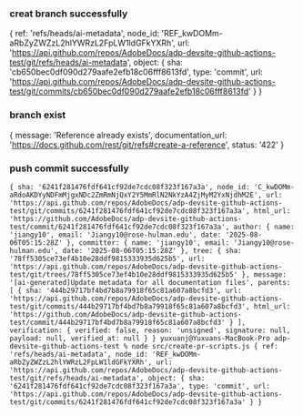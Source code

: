 ### creat branch successfully
{
  ref: 'refs/heads/ai-metadata',
  node_id: 'REF_kwDOMm-aRbZyZWZzL2hlYWRzL2FpLW1ldGFkYXRh',
  url: 'https://api.github.com/repos/AdobeDocs/adp-devsite-github-actions-test/git/refs/heads/ai-metadata',
  object: {
    sha: 'cb650bec0df090d279aafe2efb18c06fff8613fd',
    type: 'commit',
    url: 'https://api.github.com/repos/AdobeDocs/adp-devsite-github-actions-test/git/commits/cb650bec0df090d279aafe2efb18c06fff8613fd'
  }
}

### branch exist
{
  message: 'Reference already exists',
  documentation_url: 'https://docs.github.com/rest/git/refs#create-a-reference',
  status: '422'
}


### push commit successfully
`{
  sha: '6241f281476fdf641cf92de7cdc08f323f167a3a',
  node_id: 'C_kwDOMm-aRdoAKDYyNDFmMjgxNDc2ZmRmNjQxY2Y5MmRlN2NkYzA4ZjMyM2YxNjdhM2E',
  url: 'https://api.github.com/repos/AdobeDocs/adp-devsite-github-actions-test/git/commits/6241f281476fdf641cf92de7cdc08f323f167a3a',
  html_url: 'https://github.com/AdobeDocs/adp-devsite-github-actions-test/commit/6241f281476fdf641cf92de7cdc08f323f167a3a',
  author: {
    name: 'jiangy10',
    email: 'Jiangy10@rose-hulman.edu',
    date: '2025-08-06T05:15:28Z'
  },
  committer: {
    name: 'jiangy10',
    email: 'Jiangy10@rose-hulman.edu',
    date: '2025-08-06T05:15:28Z'
  },
  tree: {
    sha: '78ff5305ce73ef4b10e28ddf9815333935d625b5',
    url: 'https://api.github.com/repos/AdobeDocs/adp-devsite-github-actions-test/git/trees/78ff5305ce73ef4b10e28ddf9815333935d625b5'
  },
  message: '[ai-generated]Update metadata for all documentation files',
  parents: [
    {
      sha: '444b29717bf4bd7b8a79918f65c81a607a8bcfd3',
      url: 'https://api.github.com/repos/AdobeDocs/adp-devsite-github-actions-test/git/commits/444b29717bf4bd7b8a79918f65c81a607a8bcfd3',
      html_url: 'https://github.com/AdobeDocs/adp-devsite-github-actions-test/commit/444b29717bf4bd7b8a79918f65c81a607a8bcfd3'
    }
  ],
  verification: {
    verified: false,
    reason: 'unsigned',
    signature: null,
    payload: null,
    verified_at: null
  }
}
yuxuanj@Yuxuans-MacBook-Pro adp-devsite-github-actions-test % node src/create-pr-scripts.js
{
  ref: 'refs/heads/ai-metadata',
  node_id: 'REF_kwDOMm-aRbZyZWZzL2hlYWRzL2FpLW1ldGFkYXRh',
  url: 'https://api.github.com/repos/AdobeDocs/adp-devsite-github-actions-test/git/refs/heads/ai-metadata',
  object: {
    sha: '6241f281476fdf641cf92de7cdc08f323f167a3a',
    type: 'commit',
    url: 'https://api.github.com/repos/AdobeDocs/adp-devsite-github-actions-test/git/commits/6241f281476fdf641cf92de7cdc08f323f167a3a'
  }
}`

###

